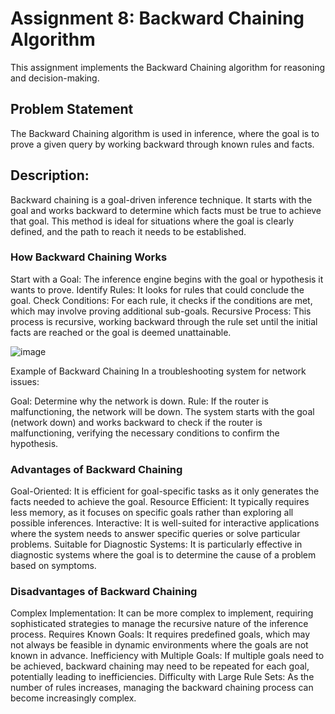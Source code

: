 # Assignment 8: Backward Chaining Algorithm
This assignment implements the Backward Chaining algorithm for reasoning and decision-making.

## Problem Statement
The Backward Chaining algorithm is used in inference, where the goal is to prove a given query by working backward through known rules and facts.

## Description: 
Backward chaining is a goal-driven inference technique. It starts with the goal and works backward to determine which facts must be true to achieve that goal. This method is ideal for situations where the goal is clearly defined, and the path to reach it needs to be established.

### How Backward Chaining Works
Start with a Goal: The inference engine begins with the goal or hypothesis it wants to prove.
Identify Rules: It looks for rules that could conclude the goal.
Check Conditions: For each rule, it checks if the conditions are met, which may involve proving additional sub-goals.
Recursive Process: This process is recursive, working backward through the rule set until the initial facts are reached or the goal is deemed unattainable.

![image](https://github.com/user-attachments/assets/eeea7a9e-d5f5-46ec-ab15-2b87b9ca8240)


Example of Backward Chaining
In a troubleshooting system for network issues:

Goal: Determine why the network is down.
Rule: If the router is malfunctioning, the network will be down.
The system starts with the goal (network down) and works backward to check if the router is malfunctioning, verifying the necessary conditions to confirm the hypothesis.

### Advantages of Backward Chaining
Goal-Oriented: It is efficient for goal-specific tasks as it only generates the facts needed to achieve the goal.
Resource Efficient: It typically requires less memory, as it focuses on specific goals rather than exploring all possible inferences.
Interactive: It is well-suited for interactive applications where the system needs to answer specific queries or solve particular problems.
Suitable for Diagnostic Systems: It is particularly effective in diagnostic systems where the goal is to determine the cause of a problem based on symptoms.

### Disadvantages of Backward Chaining
Complex Implementation: It can be more complex to implement, requiring sophisticated strategies to manage the recursive nature of the inference process.
Requires Known Goals: It requires predefined goals, which may not always be feasible in dynamic environments where the goals are not known in advance.
Inefficiency with Multiple Goals: If multiple goals need to be achieved, backward chaining may need to be repeated for each goal, potentially leading to inefficiencies.
Difficulty with Large Rule Sets: As the number of rules increases, managing the backward chaining process can become increasingly complex.

